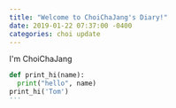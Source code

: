 ```yaml
---
title: "Welcome to ChoiChaJang's Diary!"
date: 2019-01-22 07:37:00 -0400
categories: choi update
---
```

I'm ChoiChaJang

```python
def print_hi(name):
  print("hello", name)
print_hi('Tom')
'''
